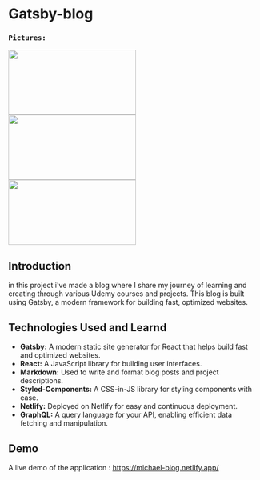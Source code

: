 # Gatsby-blog

### `Pictures:`

<img src="https://github.com/michaelilkanayev1997/Gatsby-blog/assets/93651794/d3d9195d-3171-4932-afcf-1f62773533ea" width="255px" height="130px"  ></img> 
<img src="https://github.com/michaelilkanayev1997/Gatsby-blog/assets/93651794/2a595a45-12b0-4b8d-a881-c95ad3d60913" width="255px" height="130px"  ></img> 
<img src="https://github.com/michaelilkanayev1997/Gatsby-blog/assets/93651794/1ad13031-8a6a-413c-8aed-f072a8d6800f" width="255px" height="130px"  ></img> 

## Introduction

in this project i've made a blog where I share my journey of learning and creating through various Udemy courses and projects. This blog is built using Gatsby, a modern framework for building fast, optimized websites.

## Technologies Used and Learnd

- **Gatsby:** A modern static site generator for React that helps build fast and optimized websites.
- **React:** A JavaScript library for building user interfaces.
- **Markdown:** Used to write and format blog posts and project descriptions.
- **Styled-Components:** A CSS-in-JS library for styling components with ease.
- **Netlify:** Deployed on Netlify for easy and continuous deployment.
- **GraphQL:** A query language for your API, enabling efficient data fetching and manipulation. 

## Demo

A live demo of the application : https://michael-blog.netlify.app/



